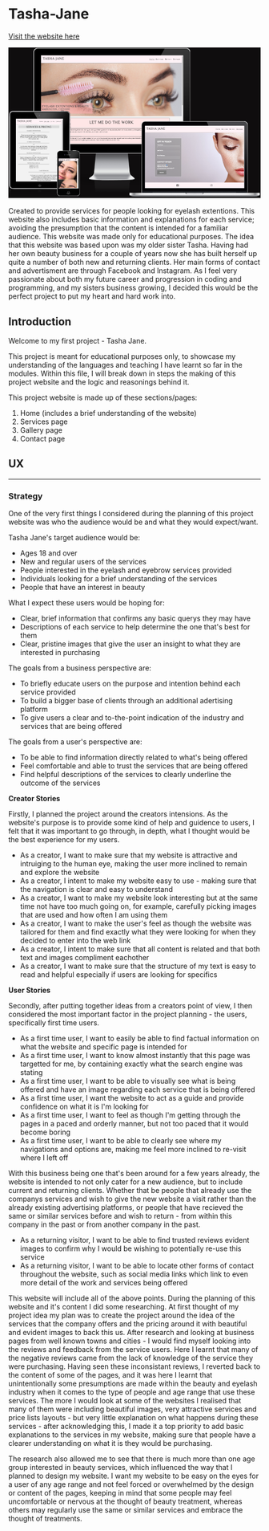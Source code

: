 # Tasha-Jane

[Visit the website here](https://rachaelbull.github.io/tasha-jane/)

![](docs/responsive-img.png)

Created to provide services for people looking for eyelash extentions. This website also includes basic information and explanations for each service; avoiding the presumption that the content is intended for a familiar audience. This website was made only for educational purposes. The idea that this website was based upon was my older sister Tasha. Having had her own beauty business for a couple of years now she has built herself up quite a number of both new and returning clients. Her main forms of contact and
advertisment are through Facebook and Instagram. As I feel very passionate about both my future career and progression in coding and programming, and my sisters business growing, I decided this would be the perfect project to put my heart and hard work into.

## **Introduction** ##

Welcome to my first project - Tasha Jane.

This project is meant for educational purposes only, to showcase my understanding of the languages and teaching I have learnt so far in the modules.
Within this file, I will break down in steps the making of this project website and the logic and reasonings behind it.

This project website is made up of these sections/pages:

1. Home (includes a brief understanding of the website)
2. Services page
3. Gallery page
4. Contact page

## UX

---

### **Strategy**

One of the very first things I considered during the planning of this project website was who the audience would be and what they would expect/want.

Tasha Jane's target audience would be:

* Ages 18 and over
* New and regular users of the services
* People interested in the eyelash and eyebrow services provided
* Individuals looking for a brief understanding of the services
* People that have an interest in beauty

What I expect these users would be hoping for:

* Clear, brief information that confirms any basic querys they may have
* Descriptions of each service to help determine the one that's best for them
* Clear, pristine images that give the user an insight to what they are interested in purchasing

The goals from a business perspective are:

* To briefly educate users on the purpose and intention behind each service provided
* To build a bigger base of clients through an additional adertising platform
* To give users a clear and to-the-point indication of the industry and services that are being offered

The goals from a user's perspective are:

* To be able to find information directly related to what's being offered
* Feel comfortable and able to trust the services that are being offered
* Find helpful descriptions of the services to clearly underline the outcome of the services

**Creator Stories**

Firstly, I planned the project around the creators intensions. As the website's purpose is to provide some kind of help and guidence to users, I felt that it was important to go through, in depth, what I thought would be the best experience for my users.

* As a creator, I want to make sure that my website is attractive and intruiging to the human eye, making the user more inclined to remain and explore the website
* As a creator, I intent to make my website easy to use - making sure that the navigation is clear and easy to understand
* As a creator, I want to make my website look interesting but at the same time not have too much going on, for example, carefully picking images that are used and how often I am using them
* As a creator, I want to make the user's feel as though the website was tailored for them and find exactly what they were looking for when they decided to enter into the web link
* As a creator, I intent to make sure that all content is related and that both text and images compliment eachother
* As a creator, I want to make sure that the structure of my text is easy to read and helpful especially if users are looking for specifics

**User Stories**

Secondly, after putting together ideas from a creators point of view, I then considered the most important factor in the project planning - the users, specifically first time users.

* As a first time user, I want to easily be able to find factual information on what the website and specific page is intended for
* As a first time user, I want to know almost instantly that this page was targetted for me, by containing exactly what the search engine was stating
* As a first time user, I want to be able to visually see what is being offered and have an image regarding each service that is being offered
* As a first time user, I want the website to act as a guide and provide confidence on what it is I'm looking for
* As a first time user, I want to feel as though I'm getting through the pages in a paced and orderly manner, but not too paced that it would become boring
* As a first time user, I want to be able to clearly see where my navigations and options are, making me feel more inclined to re-visit where I left off

With this business being one that's been around for a few years already, the website is intended to not only cater for a new audience, but to include current and returning clients. Whether that be people that already use the companys services and wish to give
the new website a visit rather than the already existing advertising platforms, or people that have recieved the same or similar services before and wish to return - from within this company in the past or from another company in the past.

* As a returning visitor, I want to be able to find trusted reviews evident images to confirm why I would be wishing to potentially re-use this service
* As a returning visitor, I want to be able to locate other forms of contact throughout the website, such as social media links which link to even more detail of the work and services being offered

This website will include all of the above points. During the planning of this website and it's content I did some researching. At first thought of my project idea my plan was to create the project around the idea of the services that the company offers and the
pricing around it with beautiful and evident images to back this us. After research and looking at business pages from well known towns and cities - I would find myself looking into the reviews and feedback from the service users. Here I learnt that many of the
negative reviews came from the lack of knowledge of the service they were purchasing. Having seen these inconsistant reviews, I reverted back to the content of some of the pages, and it was here I learnt that unintentionally some presumptions are made within the
beauty and eyelash industry when it comes to the type of people and age range that use these services. The more I would look at some of the websites I realised that many of them were including beautiful images, very attractive services and price lists layouts - but
very little explanation on what happens during these services - after acknowledging this, I made it a top priority to add basic explanations to the services in my website, making sure that people have a clearer understanding on what it is they would be purchasing.

The research also allowed me to see that there is much more than one age group interested in beauty services, which influenced the way that I planned to design my website. I want my website to be easy on the eyes for a user of any age range and not feel forced or
overwhelmed by the design or content of the pages, keeping in mind that some people may feel uncomfortable or nervous at the thought of beauty treatment, whereas others may regularly use the same or similar services and embrace the thought of treatments.
